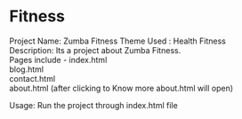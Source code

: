 # Fitness

Project Name: Zumba Fitness 
Theme Used : Health  Fitness  
Description: Its a project about Zumba Fitness.  
	     Pages include - index.html  
	                     blog.html  
			     contact.html  
			     about.html (after clicking to Know more about.html will open)  	 	 		 

Usage: Run the project through index.html file   
